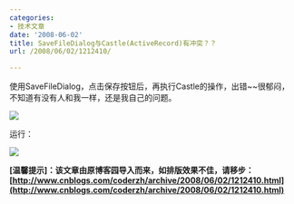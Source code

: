 ```yaml
---
categories:
- 技术文章
date: '2008-06-02'
title: SaveFileDialog与Castle(ActiveRecord)有冲突？？
url: /2008/06/02/1212410/

---
```



使用SaveFileDialog，点击保存按钮后，再执行Castle的操作，出错~~很郁闷，不知道有没有人和我一样，还是我自己的问题。

![](http://www.cnblogs.com/images/cnblogs_com/coderzh/castlecode.JPG)

运行：

![](http://www.cnblogs.com/images/cnblogs_com/coderzh/Castle.JPG)

**[温馨提示]：该文章由原博客园导入而来，如排版效果不佳，请移步：[http://www.cnblogs.com/coderzh/archive/2008/06/02/1212410.html](http://www.cnblogs.com/coderzh/archive/2008/06/02/1212410.html)**